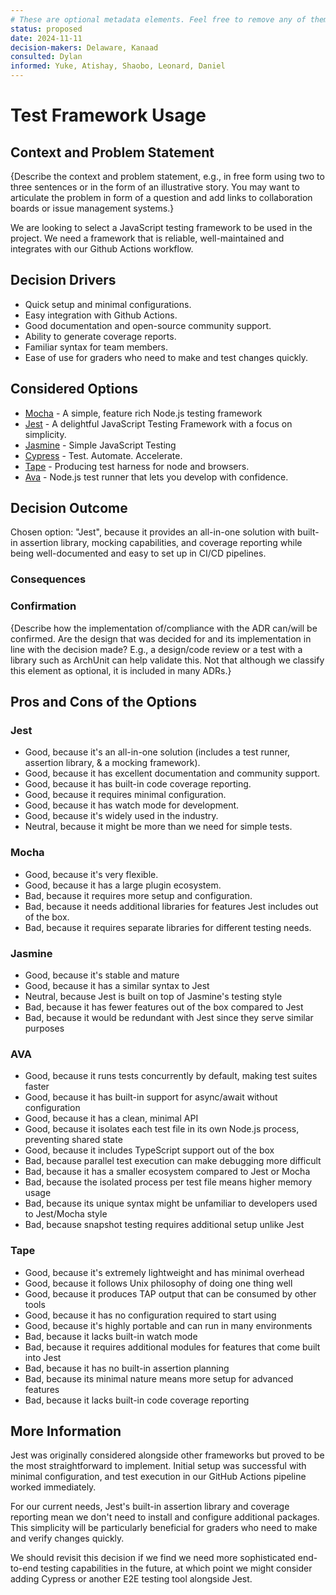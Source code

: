 ```yaml
---
# These are optional metadata elements. Feel free to remove any of them.
status: proposed
date: 2024-11-11
decision-makers: Delaware, Kanaad
consulted: Dylan
informed: Yuke, Atishay, Shaobo, Leonard, Daniel
---
```


# Test Framework Usage

## Context and Problem Statement

{Describe the context and problem statement, e.g., in free form using two to three sentences or in the form of an illustrative story. You may want to articulate the problem in form of a question and add links to collaboration boards or issue management systems.}

We are looking to select a JavaScript testing framework to be used in the project. We need a framework that is reliable, well-maintained and integrates with our Github Actions workflow. 

<!-- This is an optional element. Feel free to remove. -->
## Decision Drivers

* Quick setup and minimal configurations.
* Easy integration with Github Actions.
* Good documentation and open-source community support.
* Ability to generate coverage reports.
* Familiar syntax for team members.
* Ease of use for graders who need to make and test changes quickly.

## Considered Options

* [Mocha](https://mochajs.org) - A simple, feature rich Node.js testing framework
* [Jest](https://jestjs.io/) - A delightful JavaScript Testing Framework with a focus on simplicity.
* [Jasmine](https://jasmine.github.io/) - Simple JavaScript Testing
* [Cypress](https://www.cypress.io/) - Test. Automate. Accelerate.
* [Tape](https://www.npmjs.com/package/tape) - Producing test harness for node and browsers.
* [Ava](https://github.com/avajs/ava) - Node.js test runner that lets you develop with confidence.

## Decision Outcome

Chosen option: "Jest", because it provides an all-in-one solution with built-in assertion library, mocking capabilities, and coverage reporting while being well-documented and easy to set up in CI/CD pipelines.

### Consequences

### Confirmation

{Describe how the implementation of/compliance with the ADR can/will be confirmed. Are the design that was decided for and its implementation in line with the decision made? E.g., a design/code review or a test with a library such as ArchUnit can help validate this. Not that although we classify this element as optional, it is included in many ADRs.}

<!-- This is an optional element. Feel free to remove. -->
## Pros and Cons of the Options

### Jest
* Good, because it's an all-in-one solution (includes a test runner, assertion library, & a mocking framework).
* Good, because it has excellent documentation and community support.
* Good, because it has built-in code coverage reporting.
* Good, because it requires minimal configuration.
* Good, because it has watch mode for development.
* Good, because it's widely used in the industry.
* Neutral, because it might be more than we need for simple tests.

### Mocha
* Good, because it's very flexible.
* Good, because it has a large plugin ecosystem.
* Bad, because it requires more setup and configuration.
* Bad, because it needs additional libraries for features Jest includes out of the box.
* Bad, because it requires separate libraries for different testing needs.

### Jasmine
* Good, because it's stable and mature
* Good, because it has a similar syntax to Jest
* Neutral, because Jest is built on top of Jasmine's testing style
* Bad, because it has fewer features out of the box compared to Jest
* Bad, because it would be redundant with Jest since they serve similar purposes

### AVA
* Good, because it runs tests concurrently by default, making test suites faster
* Good, because it has built-in support for async/await without configuration
* Good, because it has a clean, minimal API
* Good, because it isolates each test file in its own Node.js process, preventing shared state
* Good, because it includes TypeScript support out of the box
* Bad, because parallel test execution can make debugging more difficult
* Bad, because it has a smaller ecosystem compared to Jest or Mocha
* Bad, because the isolated process per test file means higher memory usage
* Bad, because its unique syntax might be unfamiliar to developers used to Jest/Mocha style
* Bad, because snapshot testing requires additional setup unlike Jest

### Tape
* Good, because it's extremely lightweight and has minimal overhead
* Good, because it follows Unix philosophy of doing one thing well
* Good, because it produces TAP output that can be consumed by other tools
* Good, because it has no configuration required to start using
* Good, because it's highly portable and can run in many environments
* Bad, because it lacks built-in watch mode
* Bad, because it requires additional modules for features that come built into Jest
* Bad, because it has no built-in assertion planning
* Bad, because its minimal nature means more setup for advanced features
* Bad, because it lacks built-in code coverage reporting

## More Information

Jest was originally considered alongside other frameworks but proved to be the most straightforward to implement. Initial setup was successful with minimal configuration, and test execution in our GitHub Actions pipeline worked immediately.

For our current needs, Jest's built-in assertion library and coverage reporting mean we don't need to install and configure additional packages. This simplicity will be particularly beneficial for graders who need to make and verify changes quickly.

We should revisit this decision if we find we need more sophisticated end-to-end testing capabilities in the future, at which point we might consider adding Cypress or another E2E testing tool alongside Jest.
